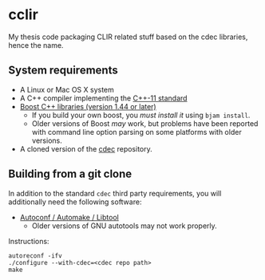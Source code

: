 cclir
=====

My thesis code packaging CLIR related stuff based on the cdec libraries, hence the name.

## System requirements 
- A Linux or Mac OS X system
- A C++ compiler implementing the [C++-11 standard](http://www.stroustrup.com/C++11FAQ.html)
- [Boost C++ libraries (version 1.44 or later)](http://www.boost.org/)
    - If you build your own boost, you _must install it_ using `bjam install`.
    - Older versions of Boost _may_ work, but problems have been reported with command line option parsing on some platforms with older versions.
- A cloned version of the [cdec](https://github.com/redpony/cdec) repository.

## Building from a git clone

In addition to the standard `cdec` third party requirements, you will additionally need the following software:

- [Autoconf / Automake / Libtool](http://www.gnu.org/software/autoconf/)
    - Older versions of GNU autotools may not work properly.

Instructions:

	autoreconf -ifv
	./configure --with-cdec=<cdec repo path>
	make
